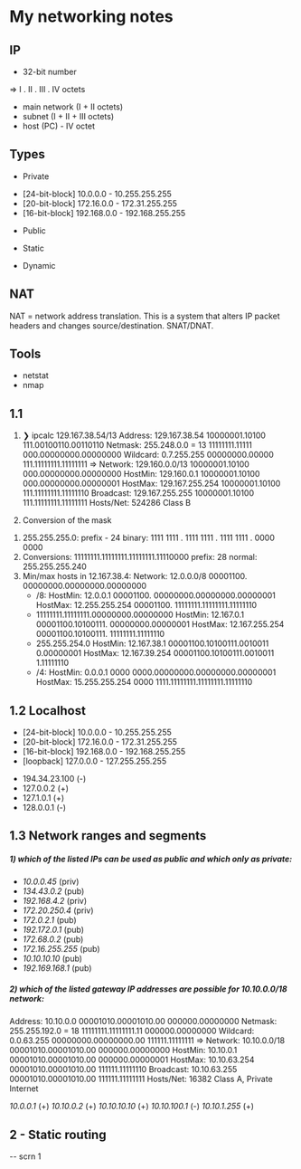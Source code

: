 # My networking notes

## IP
- 32-bit number

=> I . II . III . IV octets

- main network (I + II octets)
- subnet  (I + II + III octets)
- host (PC) - IV octet

## Types

- Private
* [24-bit-block] 10.0.0.0       - 10.255.255.255
* [20-bit-block] 172.16.0.0     - 172.31.255.255
* [16-bit-block] 192.168.0.0    - 192.168.255.255

- Public

- Static
- Dynamic

## NAT

NAT = network address translation. This is a system that alters
IP packet headers and changes source/destination. SNAT/DNAT.

## Tools

- netstat
- nmap

## 1.1

1) ❯ ipcalc 129.167.38.54/13
Address:   129.167.38.54        10000001.10100 111.00100110.00110110
Netmask:   255.248.0.0 = 13     11111111.11111 000.00000000.00000000
Wildcard:  0.7.255.255          00000000.00000 111.11111111.11111111
=>
Network:   129.160.0.0/13       10000001.10100 000.00000000.00000000
HostMin:   129.160.0.1          10000001.10100 000.00000000.00000001
HostMax:   129.167.255.254      10000001.10100 111.11111111.11111110
Broadcast: 129.167.255.255      10000001.10100 111.11111111.11111111
Hosts/Net: 524286                Class B

2) Conversion of the mask
1. 255.255.255.0:
    prefix - 24
    binary: 1111 1111 . 1111 1111 . 1111 1111 . 0000 0000
2. Conversions: 11111111.11111111.11111111.11110000
    prefix: 28
    normal: 255.255.255.240
3. Min/max hosts in 12.167.38.4:
    Network:   12.0.0.0/8           00001100. 00000000.00000000.00000000
    * /8:
    HostMin:   12.0.0.1             00001100. 00000000.00000000.00000001
    HostMax:   12.255.255.254       00001100. 11111111.11111111.11111110
    * 11111111.11111111.00000000.00000000
    HostMin:   12.167.0.1           00001100.10100111. 00000000.00000001
    HostMax:   12.167.255.254       00001100.10100111. 11111111.11111110
    * 255.255.254.0
    HostMin:   12.167.38.1          00001100.10100111.0010011 0.00000001
    HostMax:   12.167.39.254        00001100.10100111.0010011 1.11111110
    * /4:
    HostMin:   0.0.0.1              0000 0000.00000000.00000000.00000001
    HostMax:   15.255.255.254       0000 1111.11111111.11111111.11111110

## 1.2 Localhost

* [24-bit-block] 10.0.0.0       - 10.255.255.255
* [20-bit-block] 172.16.0.0     - 172.31.255.255
* [16-bit-block] 192.168.0.0    - 192.168.255.255
* [loopback]     127.0.0.0      - 127.255.255.255

- 194.34.23.100 (-)
- 127.0.0.2 (+)
- 127.1.0.1 (+)
- 128.0.0.1 (-)

## 1.3 Network ranges and segments

##### 1) which of the listed IPs can be used as public and which only as private: 
- *10.0.0.45* (priv)
- *134.43.0.2* (pub)
- *192.168.4.2* (priv)
- *172.20.250.4* (priv)
- *172.0.2.1* (pub)
- *192.172.0.1* (pub)
- *172.68.0.2* (pub)
- *172.16.255.255* (pub)
- *10.10.10.10* (pub)
- *192.169.168.1* (pub)


##### 2) which of the listed gateway IP addresses are possible for *10.10.0.0/18* network:


Address:   10.10.0.0            00001010.00001010.00 000000.00000000
Netmask:   255.255.192.0 = 18   11111111.11111111.11 000000.00000000
Wildcard:  0.0.63.255           00000000.00000000.00 111111.11111111
=>
Network:   10.10.0.0/18         00001010.00001010.00 000000.00000000
HostMin:   10.10.0.1            00001010.00001010.00 000000.00000001
HostMax:   10.10.63.254         00001010.00001010.00 111111.11111110
Broadcast: 10.10.63.255         00001010.00001010.00 111111.11111111
Hosts/Net: 16382                 Class A, Private Internet

*10.0.0.1* (+)
*10.10.0.2* (+)
*10.10.10.10* (+)
*10.10.100.1* (-)
*10.10.1.255* (+)

## 2 - Static routing

-- scrn 1
